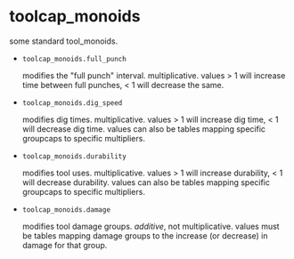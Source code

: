 # toolcap_monoids

some standard tool_monoids.

* `toolcap_monoids.full_punch`

  modifies the "full punch" interval. multiplicative. values > 1 will increase time between full punches,
  < 1 will decrease the same.

* `toolcap_monoids.dig_speed`

  modifies dig times. multiplicative. values > 1 will increase dig time, < 1 will decrease dig time.
  values can also be tables mapping specific groupcaps to specific multipliers.

* `toolcap_monoids.durability`

  modifies tool uses. multiplicative. values > 1 will increase durability, < 1 will decrease durability.
  values can also be tables mapping specific groupcaps to specific multipliers.

* `toolcap_monoids.damage`

  modifies tool damage groups. *additive*, not multiplicative.
  values must be tables mapping damage groups to the increase (or decrease) in damage for that group.
